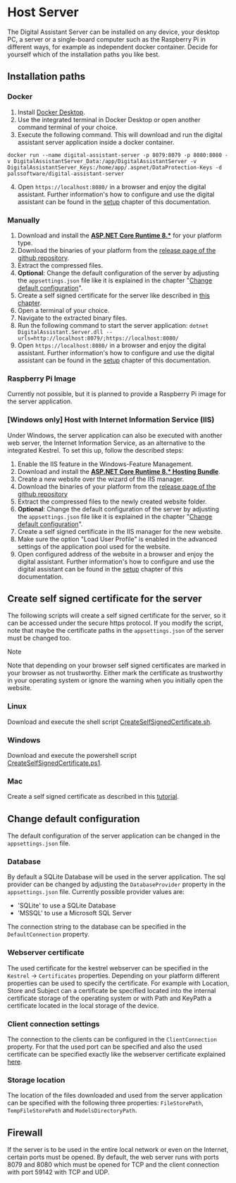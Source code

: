 # Host Server

The Digital Assistant Server can be installed on any device, your desktop PC, a server or a single-board computer such as the Raspberry Pi in different ways, for example as independent docker container. Decide for yourself which of the installation paths you like best.

## Installation paths

### Docker

1. Install [Docker Desktop](https://www.docker.com/products/docker-desktop/).
2. Use the integrated terminal in Docker Desktop or open another command terminal of your choice.
3. Execute the following command. This will download and run the digital assistant server application inside a docker container.

```
docker run --name digital-assistant-server -p 8079:8079 -p 8080:8080 -v DigitalAssistantServer_Data:/app/DigitalAssistantServer -v DigitalAssistantServer_Keys:/home/app/.aspnet/DataProtection-Keys -d palssoftware/digital-assistant-server

```

4. Open `https://localhost:8080/` in a browser and enjoy the digital assistant. Further information's how to configure and use the digital assistant can be found in the [setup](../setup/setup.md) chapter of this documentation.

### Manually

1. Download and install the [**ASP.NET Core Runtime 8.\***](https://dotnet.microsoft.com/en-us/download/dotnet/8.0) for your platform type.
2. Download the binaries of your platform from the [release page of the github repository](https://github.com/PALs-Software/DigitalAssistant).
3. Extract the compressed files.
4. **Optional**: Change the default configuration of the server by adjusting the `appsettings.json` file like it is explained in the chapter "[Change default configuration](#change-default-configuration)".
5. Create a self signed certificate for the server like described in [this chapter](#create-self-signed-certificate-for-the-server).
6. Open a terminal of your choice.
7. Navigate to the extracted binary files.
8. Run the following command to start the server application: `dotnet DigitalAssistant.Server.dll --urls=http://localhost:8079/;https://localhost:8080/`
9. Open `https://localhost:8080/` in a browser and enjoy the digital assistant. Further information's how to configure and use the digital assistant can be found in the [setup](../setup/setup.md) chapter of this documentation.

### Raspberry Pi Image
Currently not possible, but it is planned to provide a Raspberry Pi image for the server application.

### [Windows only] Host with Internet Information Service (IIS)
Under Windows, the server application can also be executed with another web server, the Internet Information Service, as an alternative to the integrated Kestrel. To set this up, follow the described steps:

1. Enable the IIS feature in the Windows-Feature Management.
2. Download and install the [**ASP.NET Core Runtime 8.\* Hosting Bundle**](https://dotnet.microsoft.com/en-us/download/dotnet/8.0).
3. Create a new website over the wizard of the IIS manager.
4. Download the binaries of your platform from the [release page of the github repository](https://github.com/PALs-Software/DigitalAssistant)
5. Extract the compressed files to the newly created website folder.
6. **Optional**: Change the default configuration of the server by adjusting the `appsettings.json` file like it is explained in the chapter "[Change default configuration](#change-default-configuration)".
7. Create a self signed certificate in the IIS manager for the new website.
8. Make sure the option "Load User Profile" is enabled in the advanced settings of the application pool used for the website.
9.  Open configured address of the website in a browser and enjoy the digital assistant. Further information's how to configure and use the digital assistant can be found in the [setup](../setup/setup.md) chapter of this documentation.

## Create self signed certificate for the server

The following scripts will create a self signed certificate for the server, so it can be accessed under the secure https protocol. If you modify the script, note that maybe the certificate paths in the `appsettings.json` of the server must be changed too.

> [!NOTE]
> Note that depending on your browser self signed certificates are marked in your browser as not trustworthy. Either mark the certificate as trustworthy in your operating system or ignore the warning when you initially open the website.

### Linux

Download and execute the shell script [CreateSelfSignedCertificate.sh](https://github.com/PALs-Software/DigitalAssistant/blob/main/Scripts/Certificate/Linux/CreateSelfSignedCertificate.sh).

### Windows

Download and execute the powershell script [CreateSelfSignedCertificate.ps1](https://github.com/PALs-Software/DigitalAssistant/blob/main/Scripts/Certificate/Windows/CreateSelfSignedCertificate.ps1).

### Mac

Create a self signed certificate as described in this [tutorial](https://support.apple.com/en-US/guide/keychain-access/kyca8916/mac).

## Change default configuration

The default configuration of the server application can be changed in the `appsettings.json` file.

### Database

By default a SQLite Database will be used in the server application. The sql provider can be changed by adjusting the `DatabaseProvider` property in the `appsettings.json` file. Currently possible provider values are:

- 'SQLite' to use a SQLite Database
- 'MSSQL' to use a Microsoft SQL Server

The connection string to the database can be specified in the `DefaultConnection` property.

### Webserver certificate

The used certificate for the kestrel webserver can be specified in the `Kestrel` -> `Certificates` properties. Depending on your platform different properties can be used to specify the certificate. For example with Location, Store and Subject can a certificate be specified located into the internal certificate storage of the operating system or with Path and KeyPath a certificate located in the local storage of the device.

### Client connection settings

The connection to the clients can be configured in the `ClientConnection` property. For that the used port can be specified and also the used certificate can be specified exactly like the webserver certificate explained [here](#webserver-certificate).

### Storage location

The location of the files downloaded and used from the server application can be specified with the following three properties: `FileStorePath`, `TempFileStorePath` and `ModelsDirectoryPath`.

## Firewall

If the server is to be used in the entire local network or even on the Internet, certain ports must be opened. By default, the web server runs with ports 8079 and 8080 which must be opened for TCP and the client connection with port 59142 with TCP and UDP.